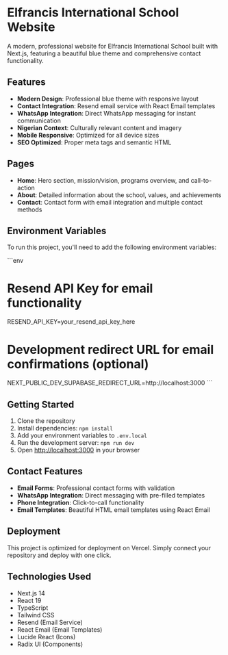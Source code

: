 # Elfrancis International School Website

A modern, professional website for Elfrancis International School built with Next.js, featuring a beautiful blue theme and comprehensive contact functionality.

## Features

- **Modern Design**: Professional blue theme with responsive layout
- **Contact Integration**: Resend email service with React Email templates
- **WhatsApp Integration**: Direct WhatsApp messaging for instant communication
- **Nigerian Context**: Culturally relevant content and imagery
- **Mobile Responsive**: Optimized for all device sizes
- **SEO Optimized**: Proper meta tags and semantic HTML

## Pages

- **Home**: Hero section, mission/vision, programs overview, and call-to-action
- **About**: Detailed information about the school, values, and achievements
- **Contact**: Contact form with email integration and multiple contact methods

## Environment Variables

To run this project, you'll need to add the following environment variables:

\`\`\`env
# Resend API Key for email functionality
RESEND_API_KEY=your_resend_api_key_here

# Development redirect URL for email confirmations (optional)
NEXT_PUBLIC_DEV_SUPABASE_REDIRECT_URL=http://localhost:3000
\`\`\`

## Getting Started

1. Clone the repository
2. Install dependencies: `npm install`
3. Add your environment variables to `.env.local`
4. Run the development server: `npm run dev`
5. Open [http://localhost:3000](http://localhost:3000) in your browser

## Contact Features

- **Email Forms**: Professional contact forms with validation
- **WhatsApp Integration**: Direct messaging with pre-filled templates
- **Phone Integration**: Click-to-call functionality
- **Email Templates**: Beautiful HTML email templates using React Email

## Deployment

This project is optimized for deployment on Vercel. Simply connect your repository and deploy with one click.

## Technologies Used

- Next.js 14
- React 19
- TypeScript
- Tailwind CSS
- Resend (Email Service)
- React Email (Email Templates)
- Lucide React (Icons)
- Radix UI (Components)
